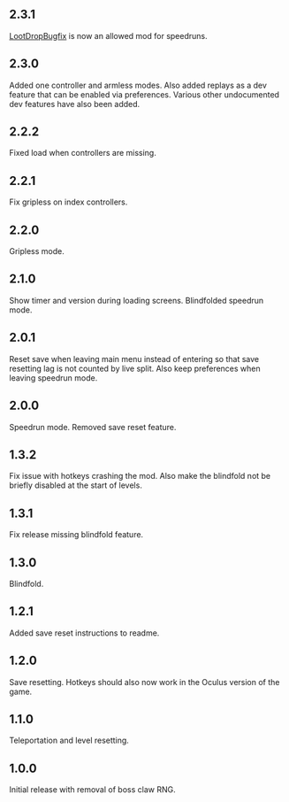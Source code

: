 ## 2.3.1

[LootDropBugfix](https://boneworks.thunderstore.io/package/jakzo/LootDropBugfix/) is now an allowed mod for speedruns.

## 2.3.0

Added one controller and armless modes. Also added replays as a dev feature that can be enabled via preferences. Various other undocumented dev features have also been added.

## 2.2.2

Fixed load when controllers are missing.

## 2.2.1

Fix gripless on index controllers.

## 2.2.0

Gripless mode.

## 2.1.0

Show timer and version during loading screens. Blindfolded speedrun mode.

## 2.0.1

Reset save when leaving main menu instead of entering so that save resetting lag is not counted by live split. Also keep preferences when leaving speedrun mode.

## 2.0.0

Speedrun mode. Removed save reset feature.

## 1.3.2

Fix issue with hotkeys crashing the mod. Also make the blindfold not be briefly disabled at the start of levels.

## 1.3.1

Fix release missing blindfold feature.

## 1.3.0

Blindfold.

## 1.2.1

Added save reset instructions to readme.

## 1.2.0

Save resetting. Hotkeys should also now work in the Oculus version of the game.

## 1.1.0

Teleportation and level resetting.

## 1.0.0

Initial release with removal of boss claw RNG.
